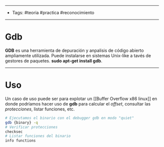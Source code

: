 -----
-  Tags: #teoria #practica #reconocimiento 
- ----
# Gdb

**GDB** es una herramienta de depuración y anpalisis de código abierto ampliamente utilizada. Puede instalarse en sistemas Unix-like a tavés de gestores de paquetes. **sudo apt-get install gdb**.

-----
# Uso 

Un caso de uso puede ser para explotar un [[Buffer Overflow x86 linux]] en donde podríamos hacer uso de **gdb** para calcular el *offset*, consultar las *protecciones*, listar funciones, etc. 

```bash
# Ejecutamos el binario con el debugger gdb en modo "quiet"
gdb {binary} -q 
# Verificar protecciones
checksec 
# Listar funciones del binario
info functions
```

